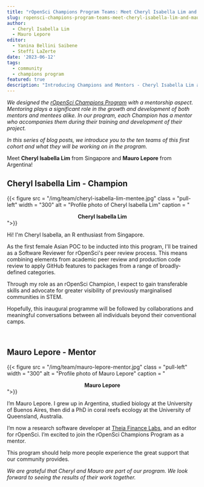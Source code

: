 ```yaml
---
title: "rOpenSci Champions Program Teams: Meet Cheryl Isabella Lim and Mauro Lepore"
slug: ropensci-champions-program-teams-meet-cheryl-isabella-lim-and-mauro-lepore
author:
  - Cheryl Isabella Lim
  - Mauro Lepore
editor:
  - Yanina Bellini Saibene
  - Steffi LaZerte  
date: '2023-06-12'
tags:
  - community
  - champions program
featured: true
description: "Introducing Champions and Mentors - Cheryl Isabella Lim and Mauro Lepore"
---
```


*We designed the [rOpenSci Champions Program](/champions/) with a mentorship aspect. Mentoring plays a significant role in the growth and development of both mentors and mentees alike. In our program, each Champion has a mentor who accompanies them during their training and development of their project.*

*In this series of blog posts, we introduce you to the ten teams of this first cohort and what they will be working on in the program.*

Meet **Cheryl Isabella Lim** from Singapore and **Mauro Lepore** from Argentina!


## Cheryl Isabella Lim - Champion

{{< figure src = "/img/team/cheryl-isabella-lim-mentee.jpg" class = "pull-left" width = "300" alt = "Profile photo of Cheryl Isabella Lim" caption = "<center><strong>Cheryl Isabella Lim</strong></center>">}}

Hi! I'm Cheryl Isabella, an R enthusiast from Singapore. 

As the first female Asian POC to be inducted into this program, I'll be trained as a Software Reviewer for rOpenSci's peer review process. This means combining elements from academic peer review and production code review to apply GitHub features to packages from a range of broadly-defined categories. 

Through my role as an rOpenSci Champion, I expect to gain transferable skills and advocate for greater visibility of previously marginalised communities in STEM. 

Hopefully, this inaugural programme will be followed by collaborations and meaningful conversations between all individuals beyond their conventional camps.

</br>

## Mauro Lepore - Mentor

{{< figure src = "/img/team/mauro-lepore-mentor.jpg" class = "pull-left" width = "300" alt = "Profile photo of Mauro Lepore" caption = "<center><strong>Mauro Lepore</strong></center>">}}

I’m Mauro Lepore. I grew up in Argentina, studied biology at the University of Buenos Aires, then did a PhD in coral reefs ecology at the University of Queensland, Australia.

I’m now a research software developer at [Theia Finance Labs](https://theiafinance.org/), and an editor for rOpenSci. I’m excited to join the rOpenSci Champions Program as a mentor. 

This program should help more people experience the great support that our community provides.

_We are grateful that Cheryl and Mauro are part of our program. We look forward to seeing the results of their work together._ 
